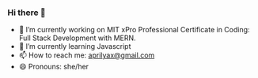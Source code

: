 ### Hi there 👋

<!--
**aprilyax/aprilyax** is a ✨ _special_ ✨ repository because its `README.md` (this file) appears on your GitHub profile.

Here are some ideas to get you started:
- 🤔 I’m looking for help with ...
- 💬 Ask me about ...
- ⚡ Fun fact: ...
- 👯 I’m looking to collaborate on ...

-->

- 🔭 I’m currently working on MIT xPro Professional Certificate in Coding: Full Stack Development with MERN.
- 🌱 I’m currently learning Javascript
- 📫 How to reach me: aprilyax@gmail.com
- 😄 Pronouns: she/her

